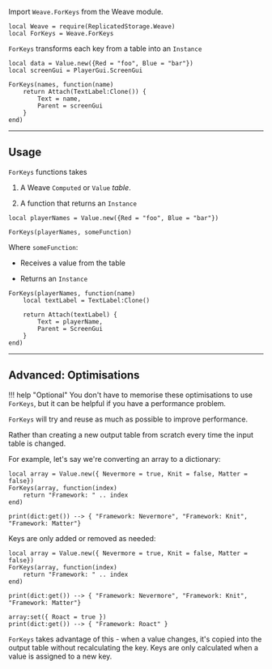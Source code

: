 Import `Weave.ForKeys` from the Weave module.

```luau linenums="1"
local Weave = require(ReplicatedStorage.Weave)
local ForKeys = Weave.ForKeys
```

`ForKeys` transforms each key from a table into an `Instance`

```luau
local data = Value.new({Red = "foo", Blue = "bar"})
local screenGui = PlayerGui.ScreenGui

ForKeys(names, function(name)
	return Attach(TextLabel:Clone()) {
		Text = name,
		Parent = screenGui
	}
end)
```

---

## Usage

`ForKeys` functions takes

1. A Weave `Computed` or `Value` *table*.

2. A function that returns an `Instance`

```luau
local playerNames = Value.new({Red = "foo", Blue = "bar"})

ForKeys(playerNames, someFunction)
```

Where `someFunction`:

- Receives a value from the table

- Returns an `Instance`

```luau
ForKeys(playerNames, function(name)
    local textLabel = TextLabel:Clone()

    return Attach(textLabel) {
        Text = playerName,
        Parent = ScreenGui
    }
end)
```

---

## Advanced: Optimisations

!!! help "Optional"
You don't have to memorise these optimisations to use `ForKeys`, but it
can be helpful if you have a performance problem.

`ForKeys` will try and reuse as much as possible to improve performance.

Rather than creating a new output table from scratch every time the input table
is changed.

For example, let's say we're converting an array to a dictionary:

```luau
local array = Value.new({ Nevermore = true, Knit = false, Matter = false})
ForKeys(array, function(index)
	return "Framework: " .. index
end)

print(dict:get()) --> { "Framework: Nevermore", "Framework: Knit", "Framework: Matter"}
```

Keys are only added or removed as needed:

```luau
local array = Value.new({ Nevermore = true, Knit = false, Matter = false})
ForKeys(array, function(index)
	return "Framework: " .. index
end)

print(dict:get()) --> { "Framework: Nevermore", "Framework: Knit", "Framework: Matter"}

array:set({ Roact = true })
print(dict:get()) --> { "Framework: Roact" }
```

`ForKeys` takes advantage of this - when a value changes, it's copied into the
output table without recalculating the key. Keys are only calculated when a
value is assigned to a new key.
